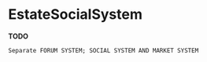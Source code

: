 EstateSocialSystem
==================
<b>TODO</b>
	
	Separate FORUM SYSTEM; SOCIAL SYSTEM AND MARKET SYSTEM	